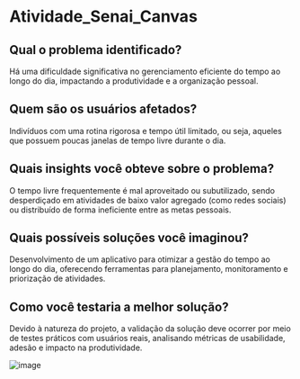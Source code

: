 # Atividade_Senai_Canvas
## Qual o problema identificado?
Há uma dificuldade significativa no gerenciamento eficiente do tempo ao longo do dia, impactando a produtividade e a organização pessoal.
## Quem são os usuários afetados?
Indivíduos com uma rotina rigorosa e tempo útil limitado, ou seja, aqueles que possuem poucas janelas de tempo livre durante o dia.
## Quais insights você obteve sobre o problema?
O tempo livre frequentemente é mal aproveitado ou subutilizado, sendo desperdiçado em atividades de baixo valor agregado (como redes sociais) ou distribuído de forma ineficiente entre as metas pessoais.
## Quais possíveis soluções você imaginou?
Desenvolvimento de um aplicativo para otimizar a gestão do tempo ao longo do dia, oferecendo ferramentas para planejamento, monitoramento e priorização de atividades.
## Como você testaria a melhor solução?
Devido à natureza do projeto, a validação da solução deve ocorrer por meio de testes práticos com usuários reais, analisando métricas de usabilidade, adesão e impacto na produtividade.

![image](https://github.com/user-attachments/assets/f9006fb2-2994-42a2-bcca-e1690edd93fe)


